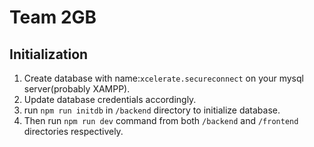 # Team 2GB

## Initialization

1. Create database with name:`xcelerate.secureconnect` on your mysql server(probably XAMPP).
2. Update database credentials accordingly.
3. run `npm run initdb` in `/backend` directory to initialize database.
4. Then run `npm run dev` command from both `/backend` and `/frontend` directories respectively.

